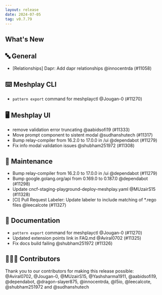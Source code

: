 ```yaml
---
layout: release
date: 2024-07-05
tag: v0.7.79
---
```


## What's New
## 🔤 General
- [Relationships] Dapr: Add dapr relationships @innocentrda (#11058)

## ⌨️ Meshplay CLI

- `pattern export` command for meshplayctl  @Jougan-0 (#11270)

## 🖥 Meshplay UI

- remove validation error truncating @aabidsofi19 (#11333)
- Move prompt component to sistent modal @sudhanshutech (#11317)
- Bump relay-compiler from 16.2.0 to 17.0.0 in /ui @dependabot (#11279)
- Fix info modal validation issues @shubham251972 (#11308)

## 🧰 Maintenance

- Bump relay-compiler from 16.2.0 to 17.0.0 in /ui @dependabot (#11279)
- Bump google.golang.org/api from 0.169.0 to 0.187.0 @dependabot (#11298)
- Update cncf-staging-playground-deploy-meshplay.yaml @MUzairS15 (#11328)
- [CI] Pull Request Labeler: Update labeler to include matching of *.rego files @leecalcote (#11327)

## 📖 Documentation

- `pattern export` command for meshplayctl  @Jougan-0 (#11270)
- Updated extension points link in FAQ.md @Aviral0702 (#11325)
- Fix docs build failing @shubham251972 (#11326)

## 👨🏽‍💻 Contributors

Thank you to our contributors for making this release possible:
@Aviral0702, @Jougan-0, @MUzairS15, @Yashsharma1911, @aabidsofi19, @dependabot, @dragon-slayer875, @innocentrda, @l5io, @leecalcote, @shubham251972 and @sudhanshutech
